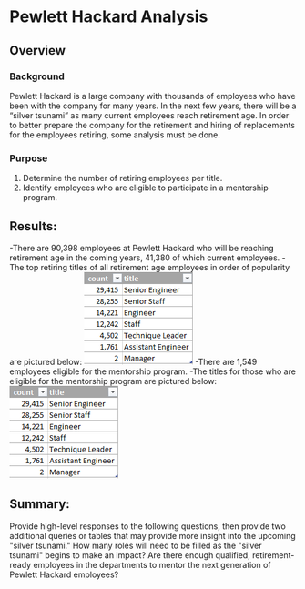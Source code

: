 # Pewlett Hackard Analysis

## Overview 
### Background 
Pewlett Hackard is a large company with thousands of employees who have been with the company for many years. In the next few years, there will be a “silver tsunami” as many current employees reach retirement age. In order to better prepare the company for the retirement and hiring of replacements for the employees retiring, some analysis must be done.
### Purpose
1. Determine the number of retiring employees per title.
2. Identify employees who are eligible to participate in a mentorship program. 

## Results: 
-There are 90,398 employees at Pewlett Hackard who will be reaching retirement age in the coming years, 41,380 of which current employees.
-The top retiring titles of all retirement age employees in order of popularity are pictured below:
![retiring_titles.png](https://github.com/rmchartman/Pewlett-Hackard-Analysis/blob/master/Resources/retiring_titles.png)
-There are 1,549 employees eligible for the mentorship program. 
-The titles for those who are eligible for the mentorship program are pictured below:
![retiring_titles.png](https://github.com/rmchartman/Pewlett-Hackard-Analysis/blob/master/Resources/retiring_titles.png)

## Summary: 
Provide high-level responses to the following questions, then provide two additional queries or tables that may provide more insight into the upcoming "silver tsunami."
How many roles will need to be filled as the "silver tsunami" begins to make an impact?
Are there enough qualified, retirement-ready employees in the departments to mentor the next generation of Pewlett Hackard employees?

